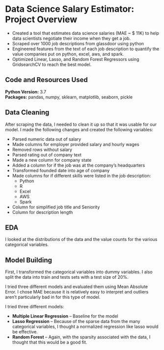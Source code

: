 # Data Science Salary Estimator: Project Overview 
* Created a tool that estimates data science salaries (MAE ~ $ 11K) to help data scientists negotiate their income when they get a job.
* Scraped over 1000 job descriptions from glassdoor using python
* Engineered features from the text of each job description to quantify the value companies put on python, excel, aws, and spark. 
* Optimized Linear, Lasso, and Random Forest Regressors using GridsearchCV to reach the best model. 

## Code and Resources Used 
**Python Version:** 3.7  
**Packages:** pandas, numpy, sklearn, matplotlib, seaborn, pickle

## Data Cleaning
After scraping the data, I needed to clean it up so that it was usable for our model. I made the following changes and created the following variables:

*	Parsed numeric data out of salary 
*	Made columns for employer provided salary and hourly wages 
*	Removed rows without salary 
*	Parsed rating out of company text 
*	Made a new column for company state 
*	Added a column for if the job was at the company’s headquarters 
*	Transformed founded date into age of company 
*	Made columns for if different skills were listed in the job description:
    * Python  
    * R  
    * Excel  
    * AWS  
    * Spark 
*	Column for simplified job title and Seniority 
*	Column for description length 

## EDA
I looked at the distributions of the data and the value counts for the various categorical variables.

## Model Building 

First, I transformed the categorical variables into dummy variables. I also split the data into train and tests sets with a test size of 20%.   

I tried three different models and evaluated them using Mean Absolute Error. I chose MAE because it is relatively easy to interpret and outliers aren’t particularly bad in for this type of model.   

I tried three different models:
*	**Multiple Linear Regression** – Baseline for the model
*	**Lasso Regression** – Because of the sparse data from the many categorical variables, I thought a normalized regression like lasso would be effective.
*	**Random Forest** – Again, with the sparsity associated with the data, I thought that this would be a good fit. 
